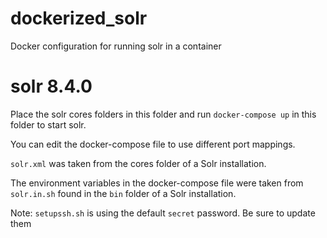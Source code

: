 # dockerized_solr
Docker configuration for running solr in a container

# solr 8.4.0
Place the solr cores folders in this folder and run `docker-compose up` in this folder to start solr.

You can edit the docker-compose file to use different port mappings.

`solr.xml` was taken from the cores folder of a Solr installation.

The environment variables in the docker-compose file were taken from `solr.in.sh` found in the `bin` folder of a Solr installation.

Note: `setupssh.sh` is using the default `secret` password. Be sure to update them
